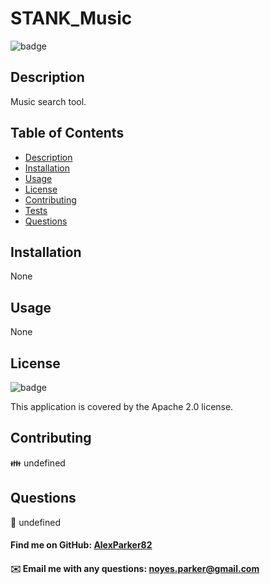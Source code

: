 # **STANK_Music**
      
![badge](https://img.shields.io/badge/License-Apache%202.0-blue.svg)

## Description
Music search tool.

## Table of Contents
- [Description](#description)
- [Installation](#installation)
- [Usage](#usage)
- [License](#license)
- [Contributing](#contributing)
- [Tests](#tests)
- [Questions](#questions)

## Installation
None

## Usage
None

## License
![badge](https://img.shields.io/badge/License-Apache%202.0-blue.svg)
    
This application is covered by the Apache 2.0 license. 

## Contributing
👪 undefined

## Questions
🤔 undefined

#### Find me on GitHub: [AlexParker82](https://github.com/AlexParker82)
#### ✉️ Email me with any questions: noyes.parker@gmail.com